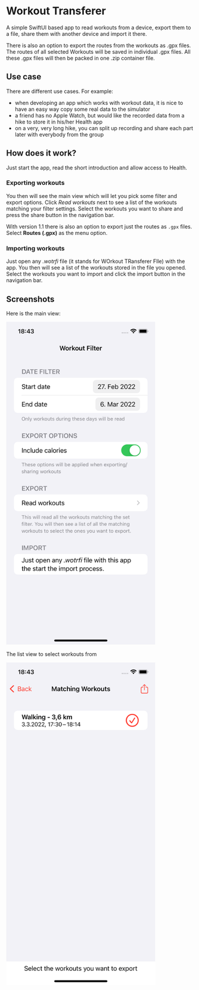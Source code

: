 # Workout Transferer

A simple SwiftUI based app to read workouts from a device, export them to a file, share them with another device and import it there.

There is also an option to export the routes from the workouts as .gpx files.
The routes of all selected Workouts will be saved in individual .gpx files. All these .gpx files will then be packed in one .zip container file.


## Use case

There are different use cases. For example:
- when developing an app which works with workout data, it is nice to have an easy way copy some real data to the simulator
- a friend has no Apple Watch, but would like the recorded data from a hike to store it in his/her Health app
- on a very, very long hike, you can split up recording and share each part later with everybody from the group


## How does it work?

Just start the app, read the short introduction and allow access to Health.


### Exporting workouts

You then will see the main view which will let you pick some filter and export options.
Click *Read workouts* next to see a list of the workouts matching your filter settings.
Select the workouts you want to share and press the share button in the navigation bar.

With version 1.1 there is also an option to export just the routes as `.gpx` files.
Select **Routes (.gpx)** as the menu option.


### Importing workouts

Just open any *.wotrfi* file (it stands for WOrkout TRansferer FIle) with the app. You then will see a list of the workouts stored in the file you opened.
Select the workouts you want to import and click the import button in the navigation bar.


## Screenshots

Here is the main view:

<img src="/img/01.png" width="400" alt="main view">

The list view to select workouts from

<img src="/img/02.png" width="400" alt="list view">
